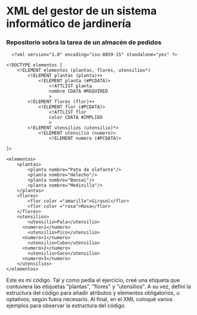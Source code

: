 # XML del gestor de un sistema informático de jardinería
### Repositorio sobra la tarea de un almacén de pedidos

```
  <?xml version="1.0" encoding="iso-8859-15" standalone="yes" ?>

<!DOCTYPE elementos [
	<!ELEMENT elementos (plantas, flores, utensilios*)
		<!ELEMENT plantas (planta)+>
			<!ELEMENT planta (#PCDATA)>
				<!ATTLIST planta
				nombre CDATA #REQUIRED
				>
		<!ELEMENT flores (flor)+>
			<!ELEMENT flor (#PCDATA)>
				<!ATTLIST flor
				color CDATA #IMPLIED
				>
		<!ELEMENT utensilios (utensilio)*>
			<!ELEMENT utensilio (numero)>
				<!ELEMENT numero (#PCDATA)>
				
]>

<elementos>
	<plantas>
		<planta nombre="Pata de elefante"/>
		<planta nombre="Helecho"/>
		<planta nombre="Bonsai"/>
		<planta nombre="Medinilla"/>
	</plantas>
	<flores>
		<flor color ="amarillo">Girasol</flor>
		<flor color ="rosa">Rosa</flor>
	</flores>
	<utensilios>
		<utensilio>Pala</utensilio>
      <numero>1</numero>
		<utensilio>Pico</utensilio>
      <numero>1</numero>
		<utensilio>Cubo</utensilio>
      <numero>2</numero>
		<utensilio>Saco</utensilio>
      <numero>3</numero>
	</utensilios>
</elementos>
```

Este es mi código. Tal y como pedía el ejercicio, creé una etiqueta que contuviera las etiquetas "plantas", "flores" y "utensilios". A su vez, definí la estructura del código para añadir atributos y elementos obligatorios, u optativos, según fuera necesario. Al final, en el XML coloqué varios ejemplos para observar la estructura del código. 
